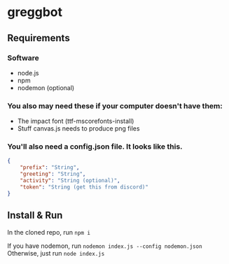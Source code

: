 # greggbot

## Requirements

### Software
- node.js
- npm
- nodemon (optional)

### You also may need these if your computer doesn't have them:
- The impact font (ttf-mscorefonts-install)
- Stuff canvas.js needs to produce png files

### You'll also need a config.json file. It looks like this.
```json
{
    "prefix": "String",
    "greeting": "String",
    "activity": "String (optional)",
    "token": "String (get this from discord)"
}
```

## Install & Run

In the cloned repo, run `npm i`

If you have nodemon, run `nodemon index.js --config nodemon.json`
Otherwise, just run `node index.js`
